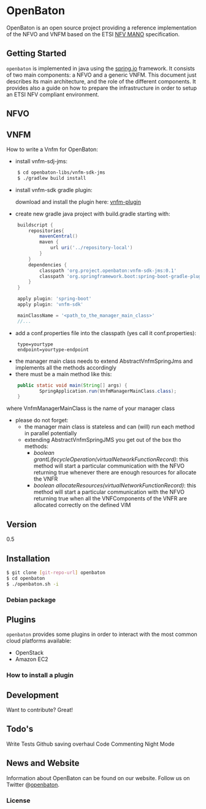 # OpenBaton

OpenBaton is an open source project providing a reference implementation of the NFVO and VNFM based on the ETSI [NFV MANO] specification. 

## Getting Started

`openbaton` is implemented in java using the [spring.io] framework. It consists of two main components: a NFVO and a generic VNFM. This document just describes its main architecture, and the role of the different components. It provides also a guide on how to prepare the infrastructure in order to setup an ETSI NFV compliant environment. 


## NFVO

## VNFM

How to write a Vnfm for OpenBaton:

* install vnfm-sdj-jms:

```sh
    $ cd openbaton-libs/vnfm-sdk-jms
    $ ./gradlew build install
```

* install vnfm-sdk gradle plugin:

    download and install the plugin here: [vnfm-plugin](https://gitlab.fokus.fraunhofer.de/openbaton/vnfm-sdk-gradle-plugin/blob/develop/README.md)

* create new gradle java project with build.gradle starting with:
```gradle
    buildscript {
        repositories{
            mavenCentral()
            maven {
                url uri('../repository-local')
            }
        }
        dependencies {
            classpath 'org.project.openbaton:vnfm-sdk-jms:0.1'
            classpath 'org.springframework.boot:spring-boot-gradle-plugin:1.2.5.RELEASE'
        }
    }

    apply plugin: 'spring-boot'
    apply plugin: 'vnfm-sdk'

    mainClassName = '<path_to_the_manager_main_class>'
    //...

```

* add a conf.properties file into the classpath (yes call it conf.properties):

```properties
    type=yourtype
    endpoint=yourtype-endpoint
```

* the manager main class needs to extend AbstractVnfmSpringJms and implements all the methods accordingly
* there must be a main method like this:
```java
    public static void main(String[] args) {
            SpringApplication.run(VnfmManagerMainClass.class);
    }
```

   where VnfmManagerMainClass is the name of your manager class

* please do not forget:
    * the manager main class is stateless and can (will) run each method in parallel potentially
    * extending AbstractVnfmSpringJMS you get out of the box tho methods:
        - *_boolean_ grantLifecycleOperation(virtualNetworkFunctionRecord)*:
            this method will start a particular communication with the NFVO returning true whenever there are enough resources for allocate the VNFR
        - *_boolean_ allocateResources(virtualNetworkFunctionRecord)*:
            this method will start a particular communication with the NFVO returning true when all the VNFComponents of the VNFR are allocated correctly on the defined VIM

## Version
0.5

## Installation

```sh
$ git clone [git-repo-url] openbaton
$ cd openbaton
$ ./openbaton.sh -i
```

### Debian package



## Plugins

`openbaton` provides some plugins in order to interact with the most common cloud platforms available:
* OpenStack
* Amazon EC2

### How to install a plugin


## Development

Want to contribute? Great!

## Todo's

Write Tests
Github saving overhaul
Code Commenting
Night Mode


## News and Website
Information about OpenBaton can be found on our website. Follow us on Twitter @[openbaton].

### License

[spring.io]:https://spring.io/
[NFV MANO]:http://docbox.etsi.org/ISG/NFV/Open/Published/gs_NFV-MAN001v010101p%20-%20Management%20and%20Orchestration.pdf
[openbaton]:http://twitter.com
